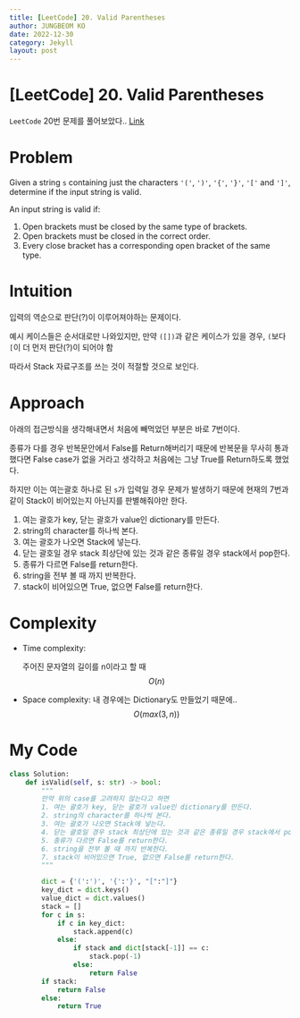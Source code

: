 ```yaml
---
title: [LeetCode] 20. Valid Parentheses
author: JUNGBEOM KO
date: 2022-12-30
category: Jekyll
layout: post
---
```


# [LeetCode] 20. Valid Parentheses

`LeetCode` 20번 문제를 풀어보았다.. [Link](https://leetcode.com/problems/valid-parentheses/description/)



# Problem

Given a string `s` containing just the characters `'('`, `')'`, `'{'`, `'}'`, `'['` and `']'`, determine if the input string is valid.

An input string is valid if:

1. Open brackets must be closed by the same type of brackets.
2. Open brackets must be closed in the correct order.
3. Every close bracket has a corresponding open bracket of the same type.



# Intuition

입력의 역순으로 판단(?)이 이루어져야하는 문제이다.

예시 케이스들은 순서대로만 나와있지만, 만약 `([])`과 같은 케이스가 있을 경우, `(`보다 `[`이 더 먼저 판단(?)이 되어야 함

따라서 Stack 자료구조를 쓰는 것이 적절할 것으로 보인다. 



# Approach

아래의 접근방식을 생각해내면서 처음에 빼먹었던 부분은 바로 7번이다.

종류가 다를 경우 반복문안에서 False를 Return해버리기 때문에 반복문을 무사히 통과했다면 False case가 없을 거라고 생각하고 처음에는 그냥 True를 Return하도록 했었다.

하지만 이는 여는괄호 하나로 된 `s`가 입력일 경우 문제가 발생하기 때문에 현재의 7번과 같이 Stack이 비어있는지 아닌지를 판별해줘야만 한다.

1. 여는 괄호가 key, 닫는 괄호가 value인 dictionary를 만든다.
1. string의 character를 하나씩 본다.
1. 여는 괄호가 나오면 Stack에 넣는다.
1. 닫는 괄호일 경우 stack 최상단에 있는 것과 같은 종류일 경우 stack에서 pop한다.
1. 종류가 다르면 False를 return한다.
1. string을 전부 볼 때 까지 반복한다.
1. stack이 비어있으면 True, 없으면 False를 return한다.



# Complexity
- Time complexity:

  주어진 문자열의 길이를 n이라고 할 때 $$O(n)$$

- Space complexity:
  내 경우에는 Dictionary도 만들었기 때문에.. $$O(max(3, n))$$

  

# My Code

```python
class Solution:
    def isValid(self, s: str) -> bool:
        """
        만약 위의 case를 고려하지 않는다고 하면
        1. 여는 괄호가 key, 닫는 괄호가 value인 dictionary를 만든다.
        2. string의 character를 하나씩 본다.
        3. 여는 괄호가 나오면 Stack에 넣는다.
        4. 닫는 괄호일 경우 stack 최상단에 있는 것과 같은 종류일 경우 stack에서 pop한다.
        5. 종류가 다르면 False를 return한다.
        6. string을 전부 볼 때 까지 반복한다.
        7. stack이 비어있으면 True, 없으면 False를 return한다.
        """

        dict = {'(':')', '{':'}', "[":"]"}
        key_dict = dict.keys()
        value_dict = dict.values()
        stack = []
        for c in s:
            if c in key_dict:
                stack.append(c)
            else:
                if stack and dict[stack[-1]] == c:
                    stack.pop(-1)
                else:
                    return False
        if stack:
            return False
        else:
            return True
```
